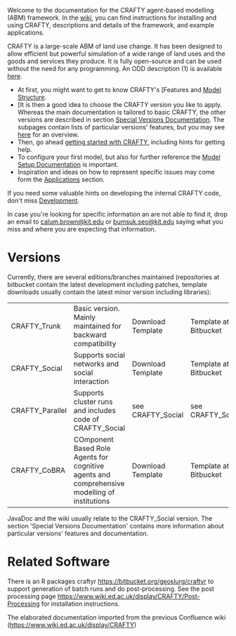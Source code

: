 Welcome to the documentation for the CRAFTY agent-based modelling (ABM)
framework. In the [wiki](https://github.com/CRAFTY-ABM/CRAFTY_Documentation/wiki), you can find instructions for installing and using
CRAFTY, descriptions and details of the framework, and example
applications. 

CRAFTY is a large-scale ABM of land use change. It has been designed to
allow efficient but powerful simulation of a wide range of land uses and
the goods and services they produce. It is fully open-source and can be
used without the need for any programming. An ODD description (1) is
available [here](attachments/189500917/314017260.docx).

-   At first, you might want to get to know CRAFTY\'s [Features and
    [Model
    Structure](Features-and-Model-Structure_189500914.html).
-   [It is then a good idea to choose the CRAFTY version you like to
    apply. Whereas the main documentation is tailored to basic CRAFTY,
    the other versions are described in section [Special Versions
    Documentation](https://www.wiki.ed.ac.uk/display/CRAFTY/Special+Versions+Documentation).
    The subpages contain lists of particular versions\' features, but
    you may see
    [here](http://crafty-abm.sourceforge.net/) for an
    overview.
-   Then, go ahead [getting started with
    CRAFTY,](Getting-Started_189500941.html) including hints for getting
    help.
-   To configure your first model, but also for further reference the
    [Model Setup
    Documentation](Model-Setup-Documentation_189500942.html) is
    important.
-   Inspiration and ideas on how to represent specific issues may come
    form the [Applications](Applications_207660143.html) section.

If you need some valuable hints on developing the internal CRAFTY code,
don\'t miss [Development](Development_189500934.html).

In case you\'re looking for specific information an are not able to find
it, drop an email to <calum.brown@kit.edu> or <bumsuk.seo@kit.edu> saying what you miss
and where you are expecting that information.



# Versions

Currently, there are several editions/branches maintained (repositories at bitbucket contain the latest development including patches, template downloads usually contain the latest minor version including libraries):



|||||||
|--- |--- |--- |--- |--- |--- |
|CRAFTY_Trunk|Basic version. Mainly maintained for backward compatibility|Download Template|Template at Bitbucket|CRAFTY at Bitbucket||
|CRAFTY_Social|Supports social networks and social interaction|Download Template|Template at Bitbucket|CRAFTY_Social at Bitbucket|JavaDoc|
|CRAFTY_Parallel|Supports cluster runs and includes code of CRAFTY_Social|see CRAFTY_Social|see CRAFTY_Social|CRAFTY_Parallel at Bitbucket||
|CRAFTY_CoBRA|COmponent Based Role Agents for cognitive agents and comprehensive modelling of institutions|Download Template|Template at Bitbucket|CRAFTY_CoBRA at Bitbucket|JavaDoc|

JavaDoc and the wiki usually relate to the CRAFTY_Social version. The section 'Special Versions Documentation' contains more information about particular versions' features and documentation.

# Related Software

There is an R packages craftyr https://bitbucket.org/geoslurg/craftyr to support generation of batch runs and do post-processing. See the post processing page https://www.wiki.ed.ac.uk/display/CRAFTY/Post-Processing for installation instructions.

The elaborated documentation imported from the previous Confluence wiki (https://www.wiki.ed.ac.uk/display/CRAFTY)
